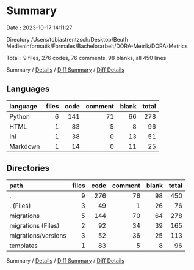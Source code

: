 # Summary

Date : 2023-10-17 14:11:27

Directory /Users/tobiastrentzsch/Desktop/Beuth Medieninformatik/Formales/Bachelorarbeit/DORA-Metrik/DORA-Metrics

Total : 9 files,  276 codes, 76 comments, 98 blanks, all 450 lines

Summary / [Details](details.md) / [Diff Summary](diff.md) / [Diff Details](diff-details.md)

## Languages
| language | files | code | comment | blank | total |
| :--- | ---: | ---: | ---: | ---: | ---: |
| Python | 6 | 141 | 71 | 66 | 278 |
| HTML | 1 | 83 | 5 | 8 | 96 |
| Ini | 1 | 38 | 0 | 13 | 51 |
| Markdown | 1 | 14 | 0 | 11 | 25 |

## Directories
| path | files | code | comment | blank | total |
| :--- | ---: | ---: | ---: | ---: | ---: |
| . | 9 | 276 | 76 | 98 | 450 |
| . (Files) | 3 | 49 | 1 | 26 | 76 |
| migrations | 5 | 144 | 70 | 64 | 278 |
| migrations (Files) | 2 | 92 | 34 | 39 | 165 |
| migrations/versions | 3 | 52 | 36 | 25 | 113 |
| templates | 1 | 83 | 5 | 8 | 96 |

Summary / [Details](details.md) / [Diff Summary](diff.md) / [Diff Details](diff-details.md)